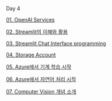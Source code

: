 Day 4

[01. OpenAI Services](https://learn.microsoft.com/ko-kr/training/paths/develop-ai-solutions-azure-openai/)

[02. Streamlit의 이해와 활용](./streamlit.md)

[03. Streamlit Chat Interface programming]()

[04. Storage Account](https://learn.microsoft.com/ko-kr/training/paths/az-104-manage-storage/)

[05. Azure에서 기계 학습 시작](https://learn.microsoft.com/ko-kr/training/modules/design-machine-learning-model-training-solution/)

[06. Azure에서 자연어 처리 시작](https://learn.microsoft.com/ko-kr/training/modules/get-started-language-azure/)

[07. Computer Vision 개념 소개](https://learn.microsoft.com/ko-kr/training/modules/introduction-computer-vision/)
